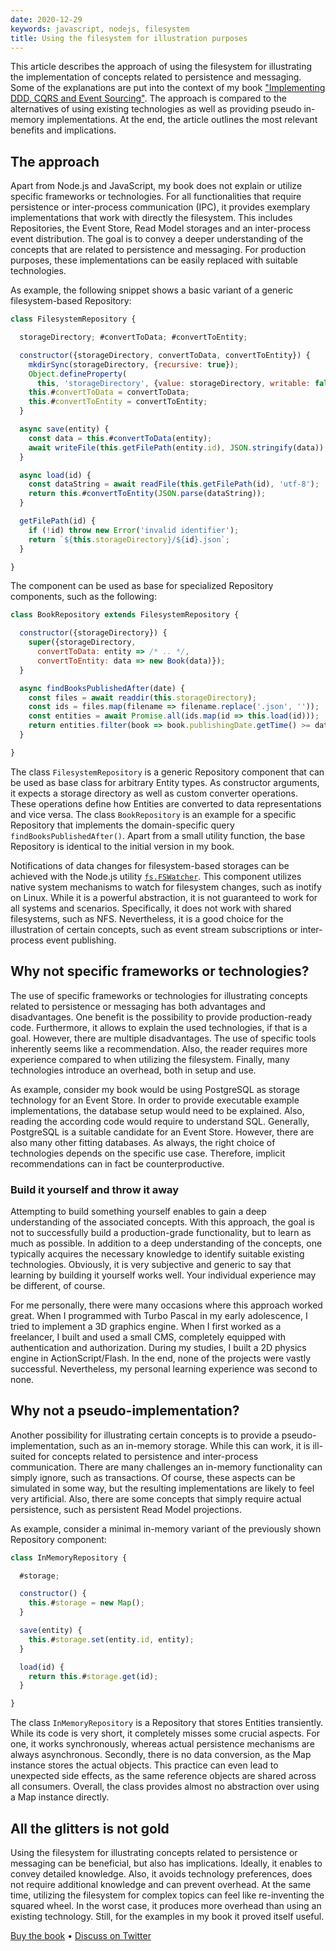 ```yaml
---
date: 2020-12-29
keywords: javascript, nodejs, filesystem
title: Using the filesystem for illustration purposes
---
```


This article describes the approach of using the filesystem for illustrating the implementation of concepts related to persistence and messaging. Some of the explanations are put into the context of my book ["Implementing DDD, CQRS and Event Sourcing"](https://leanpub.com/implementing-ddd-cqrs-and-event-sourcing). The approach is compared to the alternatives of using existing technologies as well as providing pseudo in-memory implementations. At the end, the article outlines the most relevant benefits and implications.

## The approach

Apart from Node.js and JavaScript, my book does not explain or utilize specific frameworks or technologies. For all functionalities that require persistence or inter-process communication (IPC), it provides exemplary implementations that work with directly the filesystem. This includes Repositories, the Event Store, Read Model storages and an inter-process event distribution. The goal is to convey a deeper understanding of the concepts that are related to persistence and messaging. For production purposes, these implementations can be easily replaced with suitable technologies.

As example, the following snippet shows a basic variant of a generic filesystem-based Repository:

```javascript
class FilesystemRepository {

  storageDirectory; #convertToData; #convertToEntity;

  constructor({storageDirectory, convertToData, convertToEntity}) {
    mkdirSync(storageDirectory, {recursive: true});
    Object.defineProperty(
      this, 'storageDirectory', {value: storageDirectory, writable: false});
    this.#convertToData = convertToData;
    this.#convertToEntity = convertToEntity;
  }

  async save(entity) {
    const data = this.#convertToData(entity);
    await writeFile(this.getFilePath(entity.id), JSON.stringify(data));
  }

  async load(id) {
    const dataString = await readFile(this.getFilePath(id), 'utf-8');
    return this.#convertToEntity(JSON.parse(dataString));
  }

  getFilePath(id) {
    if (!id) throw new Error('invalid identifier');
    return `${this.storageDirectory}/${id}.json`;
  }

}
```

The component can be used as base for specialized Repository components, such as the following:

```javascript
class BookRepository extends FilesystemRepository {

  constructor({storageDirectory}) {
    super({storageDirectory,
      convertToData: entity => /* .. */,
      convertToEntity: data => new Book(data)});
  }

  async findBooksPublishedAfter(date) {
    const files = await readdir(this.storageDirectory);
    const ids = files.map(filename => filename.replace('.json', ''));
    const entities = await Promise.all(ids.map(id => this.load(id)));
    return entities.filter(book => book.publishingDate.getTime() >= date.getTime());
  }

}
```

The class `FilesystemRepository` is a generic Repository component that can be used as base class for arbitrary Entity types. As constructor arguments, it expects a storage directory as well as custom converter operations. These operations define how Entities are converted to data representations and vice versa. The class `BookRepository` is an example for a specific Repository that implements the domain-specific query `findBooksPublishedAfter()`. Apart from a small utility function, the base Repository is identical to the initial version in my book.

Notifications of data changes for filesystem-based storages can be achieved with the Node.js utility [`fs.FSWatcher`](https://nodejs.org/api/fs.html#fs_class_fs_fswatcher). This component utilizes native system mechanisms to watch for filesystem changes, such as inotify on Linux. While it is a powerful abstraction, it is not guaranteed to work for all systems and scenarios. Specifically, it does not work with shared filesystems, such as NFS. Nevertheless, it is a good choice for the illustration of certain concepts, such as event stream subscriptions or inter-process event publishing.

## Why not specific frameworks or technologies?

The use of specific frameworks or technologies for illustrating concepts related to persistence or messaging has both advantages and disadvantages. One benefit is the possibility to provide production-ready code. Furthermore, it allows to explain the used technologies, if that is a goal. However, there are multiple disadvantages. The use of specific tools inherently seems like a recommendation. Also, the reader requires more experience compared to when utilizing the filesystem. Finally, many technologies introduce an overhead, both in setup and use.

As example, consider my book would be using PostgreSQL as storage technology for an Event Store. In order to provide executable example implementations, the database setup would need to be explained. Also, reading the according code would require to understand SQL. Generally, PostgreSQL is a suitable candidate for an Event Store. However, there are also many other fitting databases. As always, the right choice of technologies depends on the specific use case. Therefore, implicit recommendations can in fact be counterproductive.

### Build it yourself and throw it away

Attempting to build something yourself enables to gain a deep understanding of the associated concepts. With this approach, the goal is not to successfully build a production-grade functionality, but to learn as much as possible. In addition to a deep understanding of the concepts, one typically acquires the necessary knowledge to identify suitable existing technologies. Obviously, it is very subjective and generic to say that learning by building it yourself works well. Your individual experience may be different, of course.

For me personally, there were many occasions where this approach worked great. When I programmed with Turbo Pascal in my early adolescence, I tried to implement a 3D graphics engine. When I first worked as a freelancer, I built and used a small CMS, completely equipped with authentication and authorization. During my studies, I built a 2D physics engine in ActionScript/Flash. In the end, none of the projects were vastly successful. Nevertheless, my personal learning experience was second to none.

## Why not a pseudo-implementation?

Another possibility for illustrating certain concepts is to provide a pseudo-implementation, such as an in-memory storage. While this can work, it is ill-suited for concepts related to persistence and inter-process communication. There are many challenges an in-memory functionality can simply ignore, such as transactions. Of course, these aspects can be simulated in some way, but the resulting implementations are likely to feel very artificial. Also, there are some concepts that simply require actual persistence, such as persistent Read Model projections.

As example, consider a minimal in-memory variant of the previously shown Repository component: 

```javascript
class InMemoryRepository {

  #storage;

  constructor() {
    this.#storage = new Map();
  }

  save(entity) {
    this.#storage.set(entity.id, entity);
  }

  load(id) {
    return this.#storage.get(id);
  }

}
```

The class `InMemoryRepository` is a Repository that stores Entities transiently. While its code is very short, it completely misses some crucial aspects. For one, it works synchronously, whereas actual persistence mechanisms are always asynchronous. Secondly, there is no data conversion, as the Map instance stores the actual objects. This practice can even lead to unexpected side effects, as the same reference objects are shared across all consumers. Overall, the class provides almost no abstraction over using a Map instance directly. 

## All the glitters is not gold

Using the filesystem for illustrating concepts related to persistence or messaging can be beneficial, but also has implications. Ideally, it enables to convey detailed knowledge. Also, it avoids technology preferences, does not require additional knowledge and can prevent overhead. At the same time, utilizing the filesystem for complex topics can feel like re-inventing the squared wheel. In the worst case, it produces more overhead than using an existing technology. Still, for the examples in my book it proved itself useful.

[Buy the book](https://leanpub.com/implementing-ddd-cqrs-and-event-sourcing)
•
[Discuss on Twitter](https://twitter.com/lx_lawrence/status/1343871960783187968)